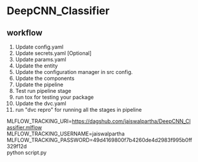 # DeepCNN_Classifier

## workflow

1. Update config.yaml
2. Update secrets.yaml [Optional]
3. Update params.yaml
4. Update the entity
5. Update the configuration manager in src config.
6. Update the components
7. Update the pipeline
8. Test run pipeline stage
9. run tox for testing your package
10. Update the dvc.yaml
11. run "dvc repro" for running all the stages in pipeline

MLFLOW_TRACKING_URI=https://dagshub.com/jaiswalpartha/DeepCNN_Classifier.mlflow \
MLFLOW_TRACKING_USERNAME=jaiswalpartha \
MLFLOW_TRACKING_PASSWORD=49d4169800f7b4260de4d2983f995b0ff329f12d \
python script.py